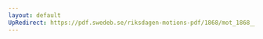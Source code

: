 ```yaml
---
layout: default
UpRedirect: https://pdf.swedeb.se/riksdagen-motions-pdf/1868/mot_1868__ak__00199/mot_1868__ak__00199_001.pdf
---
```


